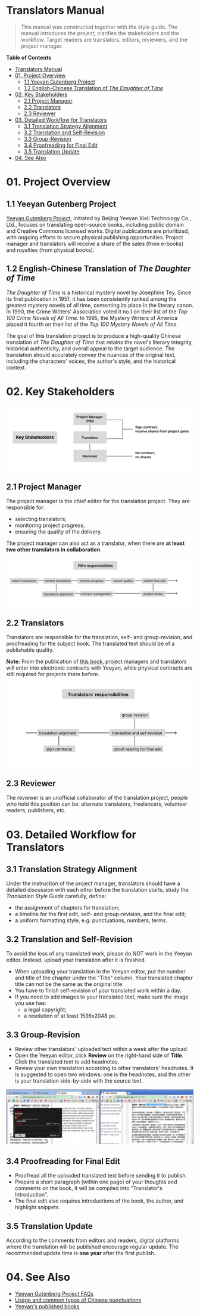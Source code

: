 # Translators Manual
> This manual was constructed together with the style guide. The manual introduces the project, clarifies the stakeholders and the workflow. Target readers are translators, editors, reviewers, and the project manager. 
> 
**Table of Contents**
- [Translators Manual](#translators-manual)
- [01. Project Overview](#01-project-overview)
  - [1.1 Yeeyan Gutenberg Project](#11-yeeyan-gutenberg-project)
  - [1.2 English-Chinese Translation of *The Daughter of Time*](#12-english-chinese-translation-of-the-daughter-of-time)
- [02. Key Stakeholders](#02-key-stakeholders)
  - [2.1 Project Manager](#21-project-manager)
  - [2.2 Translators](#22-translators)
  - [2.3 Reviewer](#23-reviewer)
- [03. Detailed Workflow for Translators](#03-detailed-workflow-for-translators)
  - [3.1 Translation Strategy Alignment](#31-translation-strategy-alignment)
  - [3.2 Translation and Self-Revision](#32-translation-and-self-revision)
  - [3.3 Group-Revision](#33-group-revision)
  - [3.4 Proofreading for Final Edit](#34-proofreading-for-final-edit)
  - [3.5 Translation Update](#35-translation-update)
- [04. See Also](#04-see-also)

# 01. Project Overview
## 1.1 Yeeyan Gutenberg Project
[Yeeyan Gutenberg Project](http://g.yeeyan.com/), initiated by Beijing Yeeyan Xieli Technology Co., Ltd., focuses on translating open-source books, including public domain and Creative Commons licensed works. Digital publications are prioritized, with ongoing efforts to secure physical publishing opportunities. Project manager and translators will receive a share of the sales (from e-books) and royalties (from physical books).

## 1.2 English-Chinese Translation of *The Daughter of Time*
*The Daughter of Time* is a historical mystery novel by Josephine Tey. Since its first publication in 1951, it has been consistently ranked among the greatest mystery novels of all time, cementing its place in the literary canon. In 1990, the Crime Writers' Association voted it no.1 on their list of the *Top 100 Crime Novels of All Time*. In 1995, the Mystery Writers of America placed it fourth on their list of the *Top 100 Mystery Novels of All Time*.

The goal of this translation project is to produce a high-quality Chinese translation of *The Daughter of Time* that retains the novel's literary integrity, historical authenticity, and overall appeal to the target audience. The translation should accurately convey the nuances of the original text, including the characters' voices, the author's style, and the historical context.

# 02. Key Stakeholders
![key stakeholders](images/key%20stakeholders.png)
## 2.1 Project Manager
The project manager is the chief editor for the translation project. They are responsible for:
- selecting translators;
- monitoring project progress;
- ensuring the quality of the delivery.

The project manager can also act as a translator, when there are **at least two other translators in collaboration**. 

![pm's responsibilities](images/pm%20resp.png)
## 2.2 Translators
Translators are responsible for the translation, self- and group-revision, and proofreading for the subject book. The translated text should be of a publishable quality. 

**Note:** From the publication of [this book](http://g.yeeyan.org/view/2513), project managers and translators will enter into electronic contracts with Yeeyan, while physical contracts are still required for projects there before. 

![translators'responsibilities](images/translators%20resp.png)
## 2.3 Reviewer
The reviewer is an unofficial collaborator of the translation project, people who hold this position can be: alternate translators, freelancers, volunteer readers, publishers, etc.

# 03. Detailed Workflow for Translators 
## 3.1 Translation Strategy Alignment
Under the instruction of the project manager, translators should have a detailed discussion with each other before the translation starts, study the *Translation Style Guide* carefully, define:
- the assignment of chapters for translation;
- a timeline for the first edit, self- and group-revision, and the final edit;
- a uniform formatting style, e.g. punctuations, numbers, terms.
## 3.2 Translation and Self-Revision
To avoid the loss of any translated work, please do NOT work in the Yeeyan editor. Instead, upload your translation after it is finished. 
- When uploading your translation in the Yeeyan editor, put the number and title of the chapter under the "Title" column. Your translated chapter title can not be the same as the original title. 
- You have to finish self-revision of your translated work within a day. 
- If you need to add images to your translated text, make sure the image you use has:
  - a legal copyright;
  - a resolution of at least 1536x2048 px. 
## 3.3 Group-Revision
- Review other translators' uploaded text within a week after the upload. 
- Open the Yeeyan editor, click **Review** on the right-hand side of **Title**. Click the translated text to add headnotes. 
- Review your own translation according to other translators' headnotes. It is suggested to open two windows: one is the headnotes, and the other is your translation side-by-side with the source text.
    
![How to do group-revision](images/group_revision.png)
## 3.4 Proofreading for Final Edit
- Proofread all the uploaded translated text before sending it to publish.
- Prepare a short paragraph (within one page) of your thoughts and comments on the book, it will be compiled into "Translator's Introduction". 
- The final edit also requires introductions of the book, the author, and highlight snippets. 
  
## 3.5 Translation Update
According to the comments from editors and readers, digital platforms where the translation will be published encourage regular update. The recommended update time is **one year** after the first publish. 

# 04. See Also 
- [Yeeyan Gutenberg Project FAQs](http://about.yeeyan.com/#/)
- [Usage and common typos of Chinese punctuations](https://reurl.cc/E1vVov)
- [Yeeyan's published books](http://g.yeeyan.com/books/onsale)